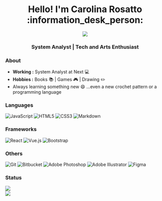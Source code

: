 <h1 align="center">Hello! I'm Carolina Rosatto :information_desk_person:</h1>
<p align="center"><image src="https://media.giphy.com/media/lXiRzPb8C5JTJcfPq/giphy.gif"/></p>
<h3 align="center">System Analyst | Tech and Arts Enthusiast</h3>

### About
-  **Working :** System Analyst at Next :computer:
-  **Hobbies :** Books :books: | Games :video_game: | Drawing :pencil2:
-  Always learning something new :smile: ...even a new crochet pattern or a programming language

### Languages
<img alt="JavaScript" src="https://img.shields.io/badge/javascript%20-%23323330.svg?&style=for-the-badge&logo=javascript&logoColor=%23F7DF1E"/> <img alt="HTML5" src="https://img.shields.io/badge/html5%20-%23E34F26.svg?&style=for-the-badge&logo=html5&logoColor=white"/> <img alt="CSS3" src="https://img.shields.io/badge/css3%20-%231572B6.svg?&style=for-the-badge&logo=css3&logoColor=white"/> <img alt="Markdown" src="https://img.shields.io/badge/markdown-%23000000.svg?&style=for-the-badge&logo=markdown&logoColor=white"/>

### Frameworks
<img alt="React" src="https://img.shields.io/badge/react%20-%2320232a.svg?&style=for-the-badge&logo=react&logoColor=%2361DAFB"/> <img alt="Vue.js" src="https://img.shields.io/badge/vuejs%20-%2335495e.svg?&style=for-the-badge&logo=vue.js&logoColor=%234FC08D"/> <img alt="Bootstrap" src="https://img.shields.io/badge/bootstrap%20-%23563D7C.svg?&style=for-the-badge&logo=bootstrap&logoColor=white"/>

### Others
<img alt="Git" src="https://img.shields.io/badge/git%20-%23F05033.svg?&style=for-the-badge&logo=git&logoColor=white"/> <img alt="Bitbucket" src="https://img.shields.io/badge/bitbucket%20-%230047B3.svg?&style=for-the-badge&logo=bitbucket&logoColor=white"/> <img alt="Adobe Photoshop" src="https://img.shields.io/badge/adobe%20photoshop%20-%2331A8FF.svg?&style=for-the-badge&logo=adobe%20photoshop&logoColor=white"/> <img alt="Adobe Illustrator" src="https://img.shields.io/badge/adobe%20illustrator%20-%23FF9A00.svg?&style=for-the-badge&logo=adobe%20illustrator&logoColor=white"/> <img alt="Figma" src="https://img.shields.io/badge/figma%20-%23F24E1E.svg?&style=for-the-badge&logo=figma&logoColor=white"/>

### Status
<a href="https://github.com/carolrosatto/website">
  <img src="https://github-readme-stats.vercel.app/api/top-langs/?username=carolrosatto&layout=compact&theme=radical" />
</a><br> <a href="https://github.com/carolrosatto/website">
  <img src="https://github-readme-stats.vercel.app/api?username=carolrosatto&show_icons=true&hide=commits&theme=radical" />
</a>
